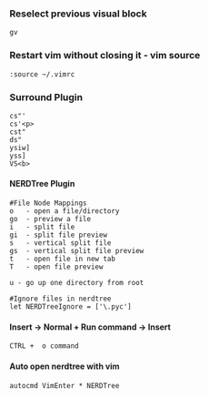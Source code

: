### Reselect previous visual block
    gv
    

### Restart vim without closing it - vim source
    :source ~/.vimrc


### Surround Plugin
    cs"'
    cs'<p>
    cst"
    ds"
    ysiw]
    yss]
    VS<b>
    
#### NERDTree Plugin
    #File Node Mappings
    o   - open a file/directory 
    go  - preview a file
    i   - split file 
    gi  - split file preview
    s   - vertical split file
    gs  - vertical split file preview
    t   - open file in new tab
    T   - open file preview
    
    u - go up one directory from root 
    
    #Ignore files in nerdtree
    let NERDTreeIgnore = ['\.pyc']
    
#### Insert -> Normal + Run command -> Insert
    CTRL +  o command
    
#### Auto open nerdtree with vim
    autocmd VimEnter * NERDTree
